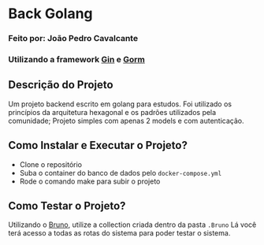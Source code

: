 # Back Golang
### Feito por: João Pedro Cavalcante
### Utilizando a framework [Gin](https://github.com/gin-gonic/gin) e [Gorm](https://github.com/go-gorm/gorm)

## Descrição do Projeto
Um projeto backend escrito em golang para estudos. Foi utilizado os princípios da arquitetura hexagonal e os padrões utilizados pela comunidade;
Projeto simples com apenas 2 models e com autenticação.

## Como Instalar e Executar o Projeto?
* Clone o repositório
* Suba o container do banco de dados pelo `docker-compose.yml`
* Rode o comando make para subir o projeto

## Como Testar o Projeto?
Utilizando o [Bruno](https://www.usebruno.com/), utilize a collection criada dentro da pasta `.Bruno`
Lá você terá acesso a todas as rotas do sistema para poder testar o sistema.
